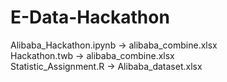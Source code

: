 # E-Data-Hackathon <br>
Alibaba_Hackathon.ipynb -> alibaba_combine.xlsx <br>
Hackathon.twb -> alibaba_combine.xlsx <br>
Statistic_Assignment.R -> Alibaba_dataset.xlsx <br>

[Presentation Slide]: (https://drive.google.com/file/d/1SW_tLrIRfVqLqx_s1712TNnlBrmEsdyp/view?usp=sharing)
